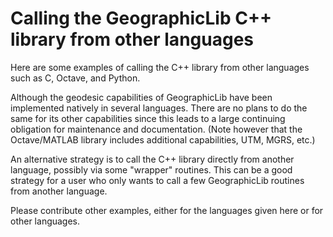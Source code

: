 # Calling the GeographicLib C++ library from other languages

Here are some examples of calling the C++ library from other languages
such as C, Octave, and Python.

Although the geodesic capabilities of GeographicLib have been
implemented natively in several languages.  There are no plans to do the
same for its other capabilities since this leads to a large continuing
obligation for maintenance and documentation.  (Note however that the
Octave/MATLAB library includes additional capabilities, UTM, MGRS, etc.)

An alternative strategy is to call the C++ library directly from
another language, possibly via some "wrapper" routines.  This can be a
good strategy for a user who only wants to call a few GeographicLib
routines from another language.

Please contribute other examples, either for the languages given here or
for other languages.

